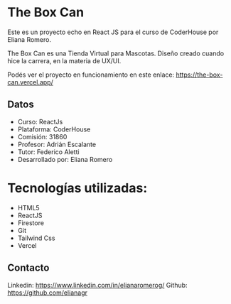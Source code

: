 # The Box Can
Este es un proyecto echo en React JS para el curso de CoderHouse por Eliana Romero.

The Box Can es una Tienda Virtual para Mascotas. Diseño creado cuando hice la carrera, en la materia de UX/UI.

Podés ver el proyecto en funcionamiento en este enlace:
https://the-box-can.vercel.app/


## Datos
* Curso: ReactJs
* Plataforma: CoderHouse
* Comisión: 31860
* Profesor: Adrián Escalante
* Tutor: Federico Aletti
* Desarrollado por: Eliana Romero

# Tecnologías utilizadas:
* HTML5
* ReactJS
* Firestore
* Git
* Tailwind Css
* Vercel

## Contacto
Linkedin: https://www.linkedin.com/in/elianaromerog/
Github: https://github.com/elianagr

